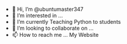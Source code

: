 - 👋 Hi, I’m @ubuntumaster347
- 👀 I’m interested in ...
- 🌱 I’m currently Teaching Python to students
- 💞️ I’m looking to collaborate on ...
- 📫 How to reach me ... My Website

<!---
ubuntumaster347/ubuntumaster347 is a ✨ special ✨ repository because its `README.md` (this file) appears on your GitHub profile.
You can click the Preview link to take a look at your changes.
--->
